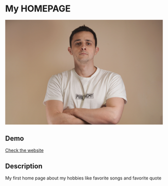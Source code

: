 # My HOMEPAGE

![Łukasz Żak](images/lukaszZak.jpg)

## Demo

[Check the website](https://shadii8.github.io/homepage/)

## Description

My first home page about my hobbies like favorite songs and favorite quote
